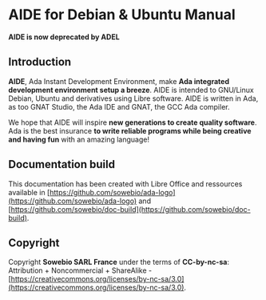 # AIDE for Debian & Ubuntu Manual

**AIDE is now deprecated by ADEL**

## Introduction

**AIDE**, Ada Instant Development Environment, make **Ada integrated development environment setup a breeze**. AIDE is intended to GNU/Linux Debian, Ubuntu and derivatives using Libre software. AIDE is written in Ada, as too GNAT Studio, the Ada IDE and GNAT, the GCC Ada compiler.

We hope that AIDE will inspire **new generations to create quality software**. Ada is the best insurance **to write reliable programs while being creative and having fun** with an amazing language!

## Documentation build
This documentation has been created with Libre Office and ressources available in [https://github.com/sowebio/ada-logo](https://github.com/sowebio/ada-logo) and [https://github.com/sowebio/doc-build](https://github.com/sowebio/doc-build).

## Copyright

Copyright **Sowebio SARL France** under the terms of **CC-by-nc-sa**: Attribution + Noncommercial + ShareAlike - 
[https://creativecommons.org/licenses/by-nc-sa/3.0](https://creativecommons.org/licenses/by-nc-sa/3.0).